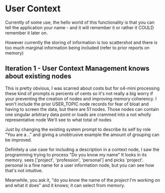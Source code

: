 # User Context

Currently of some use, the hello world of this functionality is that you can tell the application your name -
and it will remember it or rather it COULD remember it later on.

However currently the storing of information is too scattershot and there is too much marginal information being included
(refer to prior reports on memory)

## Iteration 1 - User Context Management knows about existing nodes

This is pretty obvious, I was scarred about costs but for o4-mini processing these kind of prompts is percents of cents 
so it's not really a big worry if your preventing the creation of nodes and improving memory coherency.
I won't include the prior USER_TOPIC node records for fear of bloat and having to screen the data, but there are 51 nodes.
Those nodes can contain one singular arbitrary data point or loads are crammed into a not wholly representative node
We'll see to what total of nodes

Just by changing the existing system prompt to describe its self by role "You are a .." and giving a unobtrusive example 
the amount of grouping can be improved.

Definitely a use case for including a description in a context node, I saw the programming trying to process "Do you know my name"
It looks in its memory. sees ['project', 'profession', 'personal'] and picks 'project'.
personal is a fine name for a user information node, but you can see how that's not intuitive.

Meanwhile, you ask it, "do you know the name of the *project* I'm working on and what it does" and it knows; it can select from
memory.